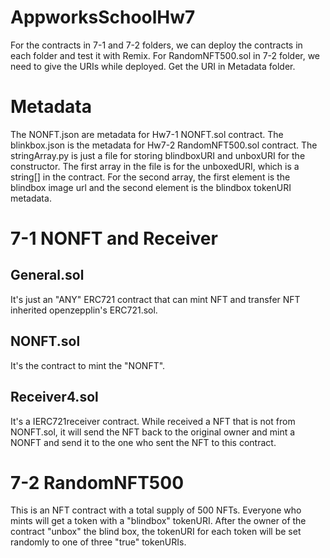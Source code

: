 # AppworksSchoolHw7
For the contracts in 7-1 and 7-2 folders, we can deploy the contracts in each folder and test it with Remix.
For RandomNFT500.sol in 7-2 folder, we need to give the URIs while deployed. Get the URI in Metadata folder.

# Metadata
The NONFT.json are metadata for Hw7-1 NONFT.sol contract.
The blinkbox.json is the metadata for Hw7-2 RandomNFT500.sol contract.
The stringArray.py is just a file for storing blindboxURI and unboxURI for the constructor. The first array in the file is for the unboxedURI, which is a string[] in the contract. For the second array, the first element is the blindbox image url and the second element is the blindbox tokenURI metadata.

# 7-1 NONFT and Receiver
## General.sol
It's just an "ANY" ERC721 contract that can mint NFT and transfer NFT inherited openzepplin's ERC721.sol.
## NONFT.sol
It's the contract to mint the "NONFT".
## Receiver4.sol
It's a IERC721receiver contract. While received a NFT that is not from NONFT.sol, it will send the NFT back to the original owner and mint a NONFT and send it to the one who sent the NFT to this contract.

# 7-2 RandomNFT500
This is an NFT contract with a total supply of 500 NFTs. Everyone who mints will get a token with a "blindbox" tokenURI. After the owner of the contract "unbox" the blind box, the tokenURI for each token will be set randomly to one of three "true" tokenURIs.

